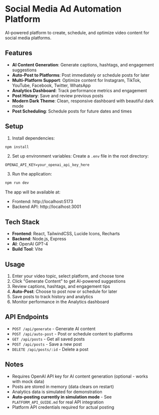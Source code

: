 # Social Media Ad Automation Platform

AI-powered platform to create, schedule, and optimize video content for social media platforms.

## Features

- **AI Content Generation**: Generate captions, hashtags, and engagement suggestions
- **Auto-Post to Platforms**: Post immediately or schedule posts for later
- **Multi-Platform Support**: Optimize content for Instagram, TikTok, YouTube, Facebook, Twitter, WhatsApp
- **Analytics Dashboard**: Track performance metrics and engagement
- **Post History**: Save and review previous posts
- **Modern Dark Theme**: Clean, responsive dashboard with beautiful dark mode
- **Post Scheduling**: Schedule posts for future dates and times

## Setup

1. Install dependencies:
```bash
npm install
```

2. Set up environment variables:
Create a `.env` file in the root directory:
```
OPENAI_API_KEY=your_openai_api_key_here
```

3. Run the application:
```bash
npm run dev
```

The app will be available at:
- Frontend: http://localhost:5173
- Backend API: http://localhost:3001

## Tech Stack

- **Frontend**: React, TailwindCSS, Lucide Icons, Recharts
- **Backend**: Node.js, Express
- **AI**: OpenAI GPT-4
- **Build Tool**: Vite

## Usage

1. Enter your video topic, select platform, and choose tone
2. Click "Generate Content" to get AI-powered suggestions
3. Review captions, hashtags, and engagement tips
4. **Auto-Post**: Choose to post now or schedule for later
5. Save posts to track history and analytics
6. Monitor performance in the Analytics dashboard

## API Endpoints

- `POST /api/generate` - Generate AI content
- `POST /api/auto-post` - Post or schedule content to platforms
- `GET /api/posts` - Get all saved posts
- `POST /api/posts` - Save a new post
- `DELETE /api/posts/:id` - Delete a post

## Notes

- Requires OpenAI API key for AI content generation (optional - works with mock data)
- Posts are stored in memory (data clears on restart)
- Analytics data is simulated for demonstration
- **Auto-posting currently in simulation mode** - See `PLATFORM_API_GUIDE.md` for real API integration
- Platform API credentials required for actual posting

